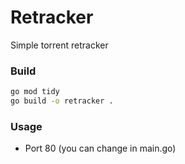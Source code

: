 # Retracker

Simple torrent retracker

### Build

```bash
go mod tidy
go build -o retracker .
```

### Usage

* Port 80 (you can change in main.go)

